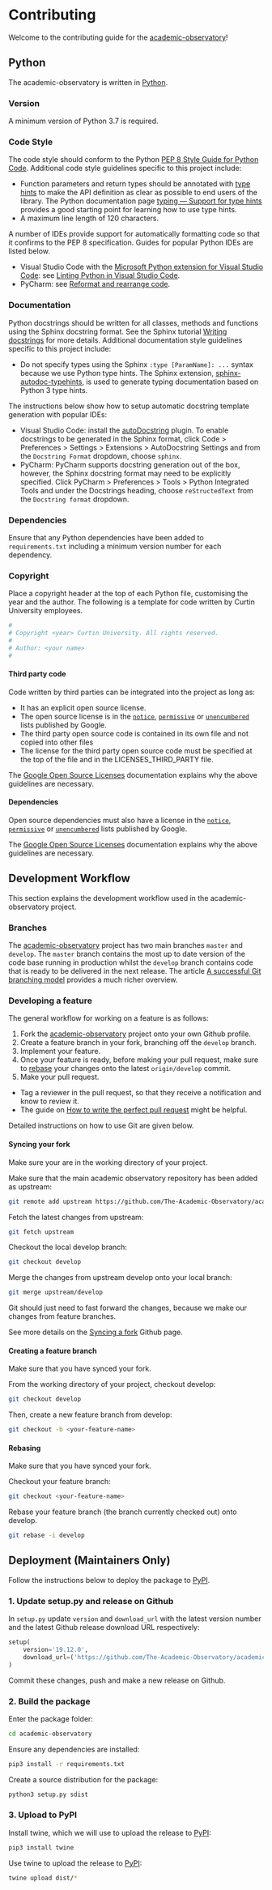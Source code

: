 # Contributing
Welcome to the contributing guide for the [academic-observatory](https://github.com/The-Academic-Observatory/academic-observatory)!

## Python
The academic-observatory is written in [Python](https://www.python.org/).

### Version
A minimum version of Python 3.7 is required.

### Code Style
The code style should conform to the Python [PEP 8 Style Guide for Python Code](https://www.python.org/dev/peps/pep-0008/).
Additional code style guidelines specific to this project include:
* Function parameters and return types should be annotated with [type hints](https://www.python.org/dev/peps/pep-0484/)
to make the API definition as clear as possible to end users of the library. The Python documentation page 
[typing — Support for type hints](https://docs.python.org/3/library/typing.html) provides a good starting point for 
learning how to use type hints.
* A maximum line length of 120 characters.

A number of IDEs provide support for automatically formatting code so that it confirms to the PEP 8 specification. 
Guides for popular Python IDEs are listed below.
* Visual Studio Code with the [Microsoft Python extension for Visual Studio Code](https://marketplace.visualstudio.com/items?itemName=ms-python.python): see [Linting Python in Visual Studio Code](https://code.visualstudio.com/docs/python/linting).
* PyCharm: see [Reformat and rearrange code](https://www.jetbrains.com/help/pycharm/reformat-and-rearrange-code.html).

### Documentation
Python docstrings should be written for all classes, methods and functions using the Sphinx docstring format. See the 
Sphinx tutorial [Writing docstrings](https://sphinx-rtd-tutorial.readthedocs.io/en/latest/docstrings.html) for more 
details. Additional documentation style guidelines specific to this project include:
* Do not specify types using the Sphinx `:type [ParamName]: ...` syntax because we use Python type hints. 
The Sphinx extension, [sphinx-autodoc-typehints](https://github.com/agronholm/sphinx-autodoc-typehints),
is used to generate typing documentation based on Python 3 type hints.

The instructions below show how to setup automatic docstring template generation with popular IDEs:
* Visual Studio Code: install the [autoDocstring](https://marketplace.visualstudio.com/items?itemName=njpwerner.autodocstring)
plugin. To enable docstrings to be generated in the Sphinx format, click Code > Preferences > Settings > Extensions >
AutoDocstring Settings and from the `Docstring Format` dropdown, choose `sphinx`.
* PyCharm: PyCharm supports docstring generation out of the box, however, the Sphinx docstring format may need to be
explicitly specified. Click PyCharm > Preferences > Tools > Python Integrated Tools and under the Docstrings heading,
choose `reStructedText` from the `Docstring format` dropdown.

### Dependencies
Ensure that any Python dependencies have been added to `requirements.txt` including a minimum version number for each
dependency.

### Copyright
Place a copyright header at the top of each Python file, customising the year and the author. The following is a 
template for code written by Curtin University employees.

```python
#
# Copyright <year> Curtin University. All rights reserved.
#
# Author: <your name>
#
```

#### Third party code
Code written by third parties can be integrated into the project as long as:
* It has an explicit open source license.
* The open source license is in the [`notice`](https://opensource.google/docs/thirdparty/licenses/#notice), 
[`permissive`](https://opensource.google/docs/thirdparty/licenses/#permissive) or 
[`unencumbered`](https://opensource.google/docs/thirdparty/licenses/#unencumbered) lists published by Google.
* The third party open source code is contained in its own file and not copied into other files
* The license for the third party open source code must be specified at the top of the file and in the 
LICENSES_THIRD_PARTY file.

The [Google Open Source Licenses](https://opensource.google/docs/thirdparty/licenses/#) documentation explains why
the above guidelines are necessary.

#### Dependencies
Open source dependencies must also have a license in the [`notice`](https://opensource.google/docs/thirdparty/licenses/#notice), 
[`permissive`](https://opensource.google/docs/thirdparty/licenses/#permissive) or 
[`unencumbered`](https://opensource.google/docs/thirdparty/licenses/#unencumbered) lists published by Google.

The [Google Open Source Licenses](https://opensource.google/docs/thirdparty/licenses/#) documentation explains why
the above guidelines are necessary.

## Development Workflow
This section explains the development workflow used in the academic-observatory project.

### Branches
The [academic-observatory](https://github.com/The-Academic-Observatory/academic-observatory) project has two main 
branches `master` and `develop`. The `master` branch contains the most up to date version of 
the code base running in production whilst the `develop` branch contains code that is ready to be delivered 
in the next release. The article [A successful Git branching model](https://nvie.com/posts/a-successful-git-branching-model/)
provides a much richer overview.

### Developing a feature
The general workflow for working on a feature is as follows:
1. Fork the [academic-observatory](https://github.com/The-Academic-Observatory/academic-observatory) project onto your
own Github profile.
2. Create a feature branch in your fork, branching off the `develop` branch.
3. Implement your feature.
4. Once your feature is ready, before making your pull request, make sure to [rebase](https://help.github.com/en/github/using-git/about-git-rebase) 
your changes onto the latest `origin/develop` commit. 
5. Make your pull request.
* Tag a reviewer in the pull request, so that they receive a notification and know to review it.
* The guide on [How to write the perfect pull request](https://github.blog/2015-01-21-how-to-write-the-perfect-pull-request/)
might be helpful.

Detailed instructions on how to use Git are given below.

#### Syncing your fork
Make sure your are in the working directory of your project.

Make sure that the main academic observatory repository has been added as upstream:
```bash
git remote add upstream https://github.com/The-Academic-Observatory/academic-observatory.git
```

Fetch the latest changes from upstream:
```bash
git fetch upstream
```

Checkout the local develop branch:
```bash
git checkout develop
```

Merge the changes from upstream develop onto your local branch:
```bash
git merge upstream/develop
```

Git should just need to fast forward the changes, because we make our changes from feature branches.

See more details on the [Syncing a fork](https://help.github.com/en/github/collaborating-with-issues-and-pull-requests/syncing-a-fork) 
Github page. 

#### Creating a feature branch
Make sure that you have synced your fork.

From the working directory of your project, checkout develop:
```bash
git checkout develop
```

Then, create a new feature branch from develop:
```bash
git checkout -b <your-feature-name>
``` 

#### Rebasing
Make sure that you have synced your fork.

Checkout your feature branch:
```bash
git checkout <your-feature-name>
```

Rebase your feature branch (the branch currently checked out) onto develop.
```bash
git rebase -i develop
```

## Deployment (Maintainers Only)
Follow the instructions below to deploy the package to [PyPI](https://pypi.org/).

### 1. Update setup.py and release on Github
In `setup.py` update `version` and `download_url` with the latest version number and the latest Github release download 
URL respectively:
```python
setup(
    version='19.12.0',
    download_url=('https://github.com/The-Academic-Observatory/academic-observatory/v19.12.0.tar.gz'
)
```

Commit these changes, push and make a new release on Github.

### 2. Build the package
Enter the package folder:
```bash
cd academic-observatory
```

Ensure any dependencies are installed:
```bash
pip3 install -r requirements.txt
```

Create a source distribution for the package:
```bash
python3 setup.py sdist
```

### 3. Upload to PyPI
Install twine, which we will use to upload the release to [PyPI](https://pypi.org/):
```bash
pip3 install twine
```

Use twine to upload the release to [PyPI](https://pypi.org/):
```bash
twine upload dist/*
```
